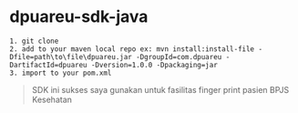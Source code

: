 # dpuareu-sdk-java
```
1. git clone
2. add to your maven local repo ex: mvn install:install-file -Dfile=path\to\file\dpuareu.jar -DgroupId=com.dpuareu -DartifactId=dpuareu -Dversion=1.0.0 -Dpackaging=jar
3. import to your pom.xml
```
> SDK ini sukses saya gunakan untuk fasilitas finger print pasien BPJS Kesehatan
